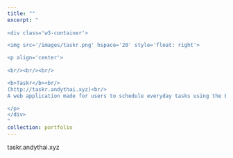```yaml
---
title: ""
excerpt: "  
    
<div class='w3-container'>

<img src='/images/taskr.png' hspace='20' style='float: right'>

<p align='center'>
  
<br/><br/><br/>

<b>Taskr</b><br/>
(http://taskr.andythai.xyz)<br/>
A web application made for users to schedule everyday tasks using the Eisenhower Matrix scheduling format.

</p>
</div>
"
collection: portfolio
---
```


taskr.andythai.xyz
